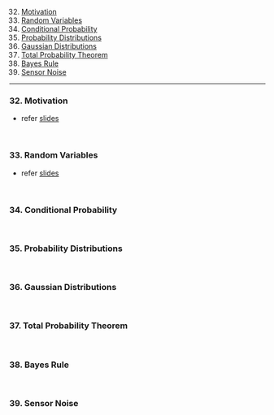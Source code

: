 32. [Motivation](#32)
33. [Random Variables](#33)
34. [Conditional Probability](#34)
35. [Probability Distributions](#35)
36. [Gaussian Distributions](#36)
37. [Total Probability Theorem](#37)
38. [Bayes Rule](#38)
39. [Sensor Noise](#39)

---

### 32. Motivation<a id='32'></a>

- refer [slides](https://github.com/joysmith/Self-Driving-and-ROS-2-Learn-by-Doing-Map-Localization/blob/main/04%20Probability%20for%20robotics/resources/Section4-Probability_for_Robotics.pdf)

<br>

### 33. Random Variables<a id='33'></a>

- refer [slides](https://github.com/joysmith/Self-Driving-and-ROS-2-Learn-by-Doing-Map-Localization/blob/main/04%20Probability%20for%20robotics/resources/Section4-Probability_for_Robotics.pdf)

<br>

### 34. Conditional Probability<a id='34'></a>

<br>

### 35. Probability Distributions<a id='35'></a>

<br>

### 36. Gaussian Distributions<a id='36'></a>

<br>

### 37. Total Probability Theorem<a id='37'></a>

<br>

### 38. Bayes Rule<a id='38'></a>

<br>

### 39. Sensor Noise<a id='39'></a>

<br>
